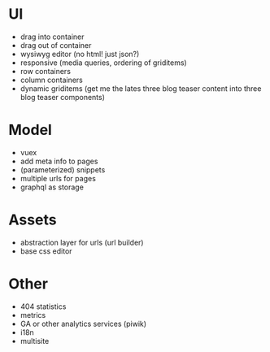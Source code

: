 # UI
 * drag into container
 * drag out of container
 * wysiwyg editor (no html! just json?)
 * responsive (media queries, ordering of griditems)
 * row containers
 * column containers
 * dynamic griditems (get me the lates three blog teaser content into three
 blog teaser components)

# Model 
 * vuex 
 * add meta info to pages
 * (parameterized) snippets
 * multiple urls for pages
 * graphql as storage
 

# Assets
 * abstraction layer for urls (url builder)
 * base css editor

# Other
 * 404 statistics
 * metrics
 * GA or other analytics services (piwik)
 * i18n
 * multisite

  